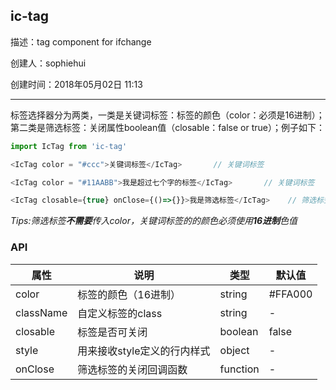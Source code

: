 ## ic-tag


描述：tag component for ifchange

创建人：sophiehui

创建时间：2018年05月02日 11:13

-----------


标签选择器分为两类，一类是关键词标签：标签的颜色（color：必须是16进制）；第二类是筛选标签：关闭属性boolean值（closable：false or true）；例子如下：

````js
import IcTag from 'ic-tag'

<IcTag color = "#ccc">关键词标签</IcTag>       // 关键词标签

<IcTag color = "#11AABB">我是超过七个字的标签</IcTag>       // 关键词标签

<IcTag closable={true} onClose={()=>{}}>我是筛选标签</IcTag>    // 筛选标签

````

*Tips:筛选标签**不需要**传入color，关键词标签的的颜色必须使用**16进制**色值*

### API

属性|说明|类型|默认值
---|----|---|-----
color|标签的颜色（16进制） | string | #FFA000
className|自定义标签的class|string|-
closable|标签是否可关闭|boolean|false
style|用来接收style定义的行内样式|object|-
onClose|筛选标签的关闭回调函数|function|-
